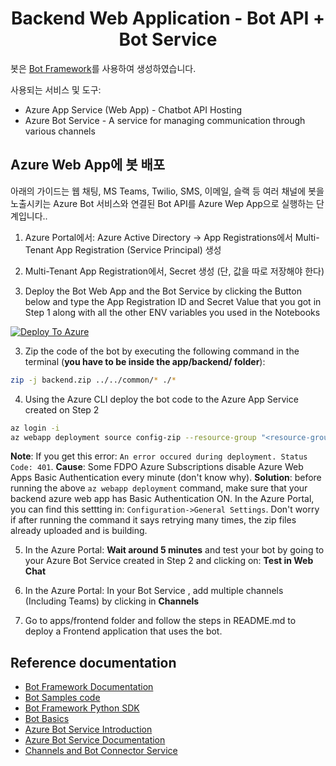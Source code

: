<h1 align="center">
Backend Web Application - Bot API + Bot Service
</h1>

봇은 [Bot Framework](https://dev.botframework.com)를 사용하여 생성하였습니다.

사용되는 서비스 및 도구:

- Azure App Service (Web App) - Chatbot API Hosting
- Azure Bot Service - A service for managing communication through various channels

## Azure Web App에 봇 배포

아래의 가이드는 웹 채팅, MS Teams, Twilio, SMS, 이메일, 슬랙 등 여러 채널에 봇을 노출시키는 Azure Bot 서비스와 연결된 Bot API를 Azure Wep App으로 실행하는 단계입니다..

1. Azure Portal에서: Azure Active Directory -> App Registrations에서 Multi-Tenant App Registration (Service Principal) 생성

2. Multi-Tenant App Registration에서, Secret 생성 (단, 값을 따로 저장해야 한다)

3. Deploy the Bot Web App and the Bot Service by clicking the Button below and type the App Registration ID and Secret Value that you got in Step 1 along with all the other ENV variables you used in the Notebooks 

[![Deploy To Azure](https://aka.ms/deploytoazurebutton)](https://portal.azure.com/#create/Microsoft.Template/uri/https%3A%2F%2Fraw.githubusercontent.com%2Fpablomarin%2FGPT-Azure-Search-Engine%2Fmain%2Fapps%2Fbackend%2Fazuredeploy-backend.json)

3. Zip the code of the bot by executing the following command in the terminal (**you have to be inside the app/backend/ folder**):
```bash
zip -j backend.zip ../../common/* ./*
```
4. Using the Azure CLI deploy the bot code to the Azure App Service created on Step 2
```bash
az login -i
az webapp deployment source config-zip --resource-group "<resource-group-name>" --name "<name-of-backend-app-service>" --src "backend.zip"
```
**Note**: If you get this error: `An error occured during deployment. Status Code: 401`. **Cause**: Some FDPO Azure Subscriptions disable Azure Web Apps Basic Authentication every minute (don't know why). **Solution**:  before running the above `az webapp deployment` command, make sure that your backend azure web app has Basic Authentication ON. In the Azure Portal, you can find this settting in: `Configuration->General Settings`.
Don't worry if after running the command it says retrying many times, the zip files already uploaded and is building.

5. In the Azure Portal: **Wait around 5 minutes** and test your bot by going to your Azure Bot Service created in Step 2 and clicking on: **Test in Web Chat**

6. In the Azure Portal: In your Bot Service , add multiple channels (Including Teams) by clicking in **Channels**

7. Go to apps/frontend folder and follow the steps in README.md to deploy a Frontend application that uses the bot.

## Reference documentation

- [Bot Framework Documentation](https://docs.botframework.com)
- [Bot Samples code](https://github.com/microsoft/BotBuilder-Samples)
- [Bot Framework Python SDK](https://github.com/microsoft/botbuilder-python/tree/main)
- [Bot Basics](https://docs.microsoft.com/azure/bot-service/bot-builder-basics?view=azure-bot-service-4.0)
- [Azure Bot Service Introduction](https://docs.microsoft.com/azure/bot-service/bot-service-overview-introduction?view=azure-bot-service-4.0)
- [Azure Bot Service Documentation](https://docs.microsoft.com/azure/bot-service/?view=azure-bot-service-4.0)
- [Channels and Bot Connector Service](https://docs.microsoft.com/azure/bot-service/bot-concepts?view=azure-bot-service-4.0)
